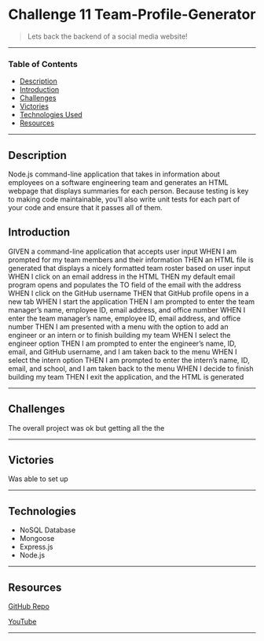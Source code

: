 # Challenge 11 Team-Profile-Generator
> Lets back the backend of a social media website!
---
### Table of Contents
- [Description](#description)
- [Introduction](#introduction)
- [Challenges](#challenges)
- [Victories](#victories)
- [Technologies Used](#technologies)
- [Resources](#resources)

---

## Description

Node.js command-line application that takes in information about employees on a software engineering team and generates an HTML webpage that displays summaries for each person. Because testing is key to making code maintainable, you’ll also write unit tests for each part of your code and ensure that it passes all of them.

## Introduction 
GIVEN a command-line application that accepts user input
WHEN I am prompted for my team members and their information
THEN an HTML file is generated that displays a nicely formatted team roster based on user input
WHEN I click on an email address in the HTML
THEN my default email program opens and populates the TO field of the email with the address
WHEN I click on the GitHub username
THEN that GitHub profile opens in a new tab
WHEN I start the application
THEN I am prompted to enter the team manager’s name, employee ID, email address, and office number
WHEN I enter the team manager’s name, employee ID, email address, and office number
THEN I am presented with a menu with the option to add an engineer or an intern or to finish building my team
WHEN I select the engineer option
THEN I am prompted to enter the engineer’s name, ID, email, and GitHub username, and I am taken back to the menu
WHEN I select the intern option
THEN I am prompted to enter the intern’s name, ID, email, and school, and I am taken back to the menu
WHEN I decide to finish building my team
THEN I exit the application, and the HTML is generated

---

## Challenges

The overall project was ok but getting all the the 




---
## Victories

Was able to set up 


---


## Technologies

- NoSQL Database 
- Mongoose
- Express.js
- Node.js

---



## Resources 

<a href="https://github.com/Jberg21/Team-Profile-Generator">GitHub Repo</a>

<a href="">YouTube</a>

---